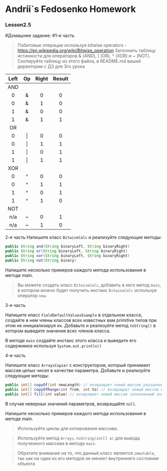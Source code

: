 # Andrii`s Fedosenko Homework
### Lesson2.5

#Домашнее задание:
#1-я часть
>Побитовые операции используя bitwise operators - https://en.wikipedia.org/wiki/Bitwise_operation
>Заполнить таблицу истинности для операторов & (AND), | (OR), ^ (XOR) и ~ (NOT). Скопируйте таблицу из этого файла, в README.md вашей директории с ДЗ для 3го урока

| Left | Op | Right | Result |
| :---:  | :---:  | :---:  | :---:  |
| AND |  |  |  |
| 0 | & | 0 | 0 |
| 0 | & | 1 | 0 |
| 1 | & | 0 | 0 |
| 1 | & | 1 | 1 |
| OR |  |  |  |
| 0 | \| | 0 | 0 |
| 0 | \| | 1 | 1 |
| 1 | \| | 0 | 1 |
| 1 | \| | 1 | 1 |
| XOR |  |  |  |
| 0 | ^ | 0 | 0 |
| 0 | ^ | 1 | 1 |
| 1 | ^ | 0 | 1 |
| 1 | ^ | 1 | 0 |
| NOT |  |  |  |
| n/a  | ~ | 0 | 1 |
| n/a  | ~ | 1 | 0 |

2-я часть
Напишите класс `BitwiseCalc` и реализуйте следующие методы:

```java
public String and(String binaryLeft, String binaryRight)
public String or(String binaryLeft, String binaryRight)
public String xor(String binaryLeft, String binaryRight)
public String not(String binary)
```
Напишите несколько примеров каждого метода использования в методе main.

> Вы можете создать класс `BitwiseCalc`, добавить в него метод `main`, в котором можно будет получить инстанс `BitwiseCalc` используя оператор `new`.

3-я часть

Напишите класс `FieldDefaultValuesExample` в отдельном классе, создайте в нем члены классов всех известных вам primitive типов при этом не инициализируя их. Добавьте и реализуйте метод `toString()` в котором выведите значения всех членов класса.

В методе `main` создайте инстанс этого класса и выведите его содержимое используя `System.out.println()`

4-я часть

Напишите класс `ArraysCopier` с конструктором, который принимает массив целых чисел в качестве параметра. Добавьте и реализуйте следующие методы:

```java
public int[] copyOf(int newLength) // возвращает новый массив указанной длины.
public int[] copyOfRange(int from, int to) // возвращает новый массив начиная с элемента from до элемента to
public int[] fill(int value) // возвращает новый массив заполненный значением параметра value
```

В случае неверных значений параметров, возвращайте `null`.

Напишите несколько примеров каждого метода использования в методе main.

> Используйте циклы для копирования массива.

> Используйте метод `Arrays.toString(int[] a)` для вывода полученного массива в методе `main`.

> Обратите внимание на то, что данный класс является `immutable`, так как ни один из его методов не меняет внутреннего состояния объекта
